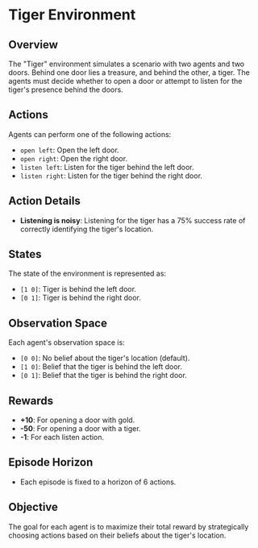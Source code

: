 # Tiger Environment

## Overview
The "Tiger" environment simulates a scenario with two agents and two doors. Behind one door lies a treasure, and behind the other, a tiger. The agents must decide whether to open a door or attempt to listen for the tiger's presence behind the doors.

## Actions
Agents can perform one of the following actions:
- `open left`: Open the left door.
- `open right`: Open the right door.
- `listen left`: Listen for the tiger behind the left door.
- `listen right`: Listen for the tiger behind the right door.

## Action Details
- **Listening is noisy**: Listening for the tiger has a 75% success rate of correctly identifying the tiger's location.

## States
The state of the environment is represented as:
- `[1 0]`: Tiger is behind the left door.
- `[0 1]`: Tiger is behind the right door.

## Observation Space
Each agent's observation space is:
- `[0 0]`: No belief about the tiger's location (default).
- `[1 0]`: Belief that the tiger is behind the left door.
- `[0 1]`: Belief that the tiger is behind the right door.

## Rewards
- **+10**: For opening a door with gold.
- **-50**: For opening a door with a tiger.
- **-1**: For each listen action.

## Episode Horizon
- Each episode is fixed to a horizon of 6 actions.

## Objective
The goal for each agent is to maximize their total reward by strategically choosing actions based on their beliefs about the tiger's location.
